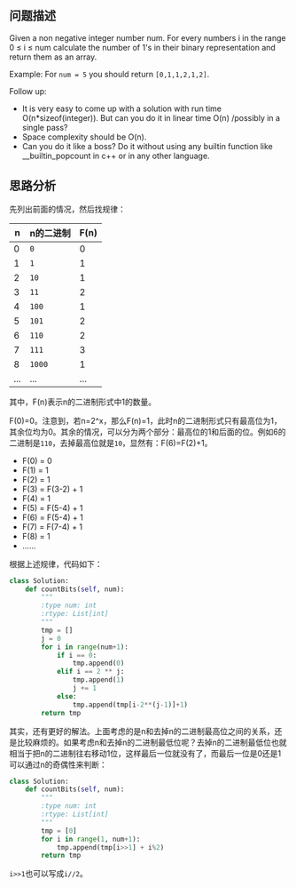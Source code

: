 ## 问题描述

Given a non negative integer number num. For every numbers i in the range 0 ≤ i ≤ num calculate the number of 1's in their binary representation and return them as an array.

Example:
For `num = 5` you should return `[0,1,1,2,1,2]`.

Follow up:

- It is very easy to come up with a solution with run time O(n*sizeof(integer)). But can you do it in linear time O(n) /possibly in a single pass?
- Space complexity should be O(n).
- Can you do it like a boss? Do it without using any builtin function like __builtin_popcount in c++ or in any other language.

## 思路分析

先列出前面的情况，然后找规律：

|n|n的二进制|F(n)|
|---|---|---|
|0|`0`|0|
|1|`1`|1|
|2|`10`|1|
|3|`11`|2|
|4|`100`|1|
|5|`101`|2|
|6|`110`|2|
|7|`111`|3|
|8|`1000`|1|
|...|...|...|

其中，F(n)表示n的二进制形式中1的数量。

F(0)=0。注意到，若n=2^x，那么F(n)=1，此时n的二进制形式只有最高位为1，其余位均为0。其余的情况，可以分为两个部分：最高位的1和后面的位。例如6的二进制是`110`，去掉最高位就是`10`，显然有：F(6)=F(2)+1。

- F(0) = 0
- F(1) = 1
- F(2) = 1
- F(3) = F(3-2) + 1
- F(4) = 1
- F(5) = F(5-4) + 1
- F(6) = F(5-4) + 1
- F(7) = F(7-4) + 1
- F(8) = 1
- ......

根据上述规律，代码如下：

``` Python
class Solution:
    def countBits(self, num):
        """
        :type num: int
        :rtype: List[int]
        """
        tmp = []
        j = 0
        for i in range(num+1):
            if i == 0:
                tmp.append(0)
            elif i == 2 ** j:
                tmp.append(1)
                j += 1
            else:
                tmp.append(tmp[i-2**(j-1)]+1)
        return tmp
```

其实，还有更好的解法。上面考虑的是n和去掉n的二进制最高位之间的关系，还是比较麻烦的。如果考虑n和去掉n的二进制最低位呢？去掉n的二进制最低位也就相当于把n的二进制往右移动1位，这样最后一位就没有了，而最后一位是0还是1可以通过n的奇偶性来判断：

``` Python
class Solution:
    def countBits(self, num):
        """
        :type num: int
        :rtype: List[int]
        """
        tmp = [0]
        for i in range(1, num+1):
            tmp.append(tmp[i>>1] + i%2)
        return tmp
```

`i>>1`也可以写成`i//2`。
